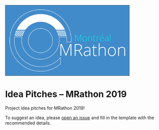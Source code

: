 <img src="https://github.com/mrathon/idea-pitches/blob/master/imgs/logo.png" width="400">

# Idea Pitches – MRathon 2019
Project idea pitches for MRathon 2019!

To suggest an idea, please [open an issue](https://github.com/mrathon/idea-pitches/issues/new/choose) and fill in the template with the recommended details.
